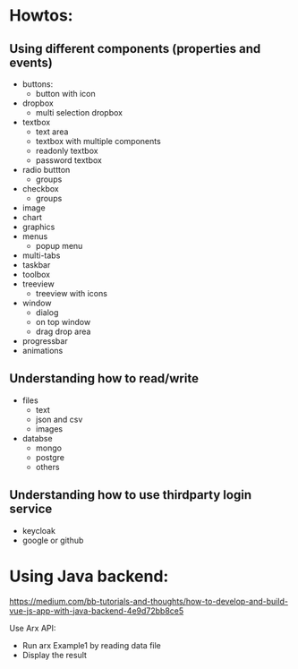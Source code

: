 # Howtos:

## Using different components (properties and events)

- buttons:
  - button with icon
- dropbox
  - multi selection dropbox
- textbox
  - text area
  - textbox with multiple components
  - readonly textbox
  - password textbox
- radio buttton
  - groups
- checkbox 
  - groups 
- image
- chart 
- graphics
- menus
  - popup menu
- multi-tabs
- taskbar
- toolbox
- treeview
  - treeview with icons
- window
  - dialog
  - on top window
  - drag drop area
- progressbar 
- animations

## Understanding how to read/write
  
  - files
    - text
    - json and csv
    - images
  - databse
    - mongo
    - postgre
    - others

## Understanding how to use thirdparty login service

   - keycloak
   - google or github

# Using Java backend:

https://medium.com/bb-tutorials-and-thoughts/how-to-develop-and-build-vue-js-app-with-java-backend-4e9d72bb8ce5

Use Arx API: 
  - Run arx Example1 by reading data file
  - Display the result
